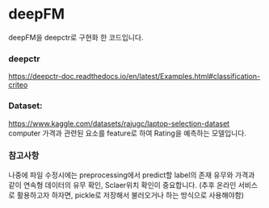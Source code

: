 # deepFM
deepFM을 deepctr로 구현화 한 코드입니다.
### deepctr
https://deepctr-doc.readthedocs.io/en/latest/Examples.html#classification-criteo
### Dataset:
https://www.kaggle.com/datasets/rajugc/laptop-selection-dataset
computer 가격과 관련된 요소를 feature로 하여 Rating을 예측하는 모델입니다.
### 참고사항
나중에 파일 수정시에는 preprocessing에서 predict할 label의 존재 유무와 가격과 같이 연속형 데이터의 유무 확인, Sclaer위치 확인이 중요합니다.
(추후 온라인 서비스로 활용하고자 하자면, pickle로 저장해서 불러오거나 하는 방식으로 사용해야함)
